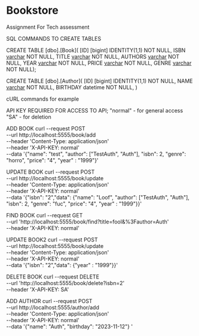 # Bookstore
Assignment For Tech assessment

SQL COMMANDS TO CREATE TABLES

CREATE TABLE [dbo].[Book](
	[ID] [bigint] IDENTITY(1,1) NOT NULL,
	ISBN [varchar](255) NOT NULL,
	TITLE [varchar](255) NOT NULL,
	AUTHORS [varchar](255) NOT NULL,
	YEAR [varchar](255) NOT NULL,
	PRICE [varchar](255) NOT NULL, 
	GENRE [varchar](255) NOT NULL);

CREATE TABLE [dbo].[Author](
	[ID] [bigint] IDENTITY(1,1) NOT NULL,
	NAME [varchar](255) NOT NULL,
	BIRTHDAY datetime NOT NULL,
)





cURL commands for example


API KEY REQUIRED FOR ACCESS TO API;
"normal" - for general access
"SA" - for deletion
 
ADD BOOK
curl --request POST \
  --url http://localhost:5555/book/add \
  --header 'Content-Type: application/json' \
  --header 'X-API-KEY: normal' \
  --data '{"name": "test", "author": ["TestAuth", "Auth"], "isbn": 2, "genre": "horro", "price": "4", "year" : "1999"}'

UPDATE BOOK
curl --request POST \
  --url http://localhost:5555/book/update \
  --header 'Content-Type: application/json' \
  --header 'X-API-KEY: normal' \
  --data '{"isbn": "2","data": {"name": "Loof", "author": ["TestAuth", "Auth"], "isbn": 2, "genre": "fuc", "price": "4", "year" : "1999"}}'

FIND BOOK
curl --request GET \
  --url 'http://localhost:5555/book/find?title=fool&%3Fauthor=Auth' \
  --header 'X-API-KEY: normal'

UPDATE BOOK2
  curl --request POST \
  --url http://localhost:5555/book/update \
  --header 'Content-Type: application/json' \
  --header 'X-API-KEY: normal' \
  --data '{"isbn": "2","data": {"year" : "1999"}}'

  DELETE BOOK
  curl --request DELETE \
  --url 'http://localhost:5555/book/delete?isbn=2' \
  --header 'X-API-KEY: SA'

  ADD AUTHOR
  curl --request POST \
  --url http://localhost:5555/author/add \
  --header 'Content-Type: application/json' \
  --header 'X-API-KEY: normal' \
  --data '{"name": "Auth", "birthday": "2023-11-12"}
'

